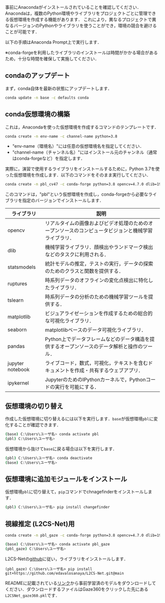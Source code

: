 事前にAnacondaがインストールされていることを確認してください．Anacondaは，複数のPython環境やライブラリをプロジェクトごとに管理できる仮想環境を作成する機能があります．
これにより，異なるプロジェクトで異なるバージョンのPythonやライブラリを使うことができ，環境の競合を避けることが可能です．

以下の手順はAnaconda Prompt上で実行します．

※conda-forgeを利用したライブラリのインストールは時間がかかる場合があるため，十分な時間を確保して実施してください．

## condaのアップデート

まず，conda自体を最新の状態にアップデートします．
```bash
conda update -n base -c defaults conda
```

## conda仮想環境の構築

これは，Anacondaを使った仮想環境を作成するコマンドのテンプレートです．
```bash
conda create -n env-name -c channel-name python=3.8
```
* "env-name（環境名）"には任意の仮想環境名を指定してください．
* "channel-name（チャンネル名）"にはインストール元のチャンネル（通常はconda-forgeなど）を指定します．

実際に，演習で使用するライブラリをインストールするために，Python 3.7を使った仮想環境を作成します．以下のコマンドをそのまま実行してください．
```bash
conda create -n pbl_cv47 -c conda-forge python=3.8 opencv=4.7.0 dlib=19.22.0 matplotlib=3.5.3 pandas notebook ipykernel ruptures seaborn statsmodels tslearn onnx labelimg
```
このコマンドは，"pbl"という仮想環境を作成し，conda-forgeから必要なライブラリを指定のバージョンでインストールします．

| ライブラリ            | 説明                                                                                             |
|-----------------------|------------------------------------------------------------------------------------------------|
| opencv                | リアルタイムの画像およびビデオ処理のためのオープンソースのコンピュータビジョンと機械学習ライブラリ． |
| dlib                  | 機械学習ライブラリ．顔検出やランドマーク検出などのタスクに利用される．|
| statsmodels           | 統計モデルの推定，テストの実行，データの探索のためのクラスと関数を提供する．|
| ruptures              | 時系列データのオフラインの変化点検出に特化したライブラリ．|
| tslearn               | 時系列データの分析のための機械学習ツールを提供する．|
| matplotlib            | ビジュアライゼーションを作成するための総合的な可視化ライブラリ．|
| seaborn               | matplotlibベースのデータ可視化ライブラリ． |
| pandas                | Python上でデータフレームなどのデータ構造を提供するオープンソースのデータ解析と操作のツール．|
| jupyter notebook      | ライブコード，数式，可視化，テキストを含むドキュメントを作成・共有するウェブアプリ．|
| ipykernel             | JupyterのためのIPythonカーネルで，Pythonコードの実行を可能にする．|


## 仮想環境の切り替え

作成した仮想環境に切り替えるには以下を実行します．`base`が仮想環境`pbl`に変化することが確認できます．
```bash
(base) C:\Users\ユーザ名> conda activate pbl
(pbl) C:\Users\ユーザ名>
```

仮想環境から抜けて`base`に戻る場合は以下を実行します．
```bash
(pbl) C:\Users\ユーザ名> conda deactivate
(base) C:\Users\ユーザ名>
```

## 仮想環境に追加モジュールをインストール

仮想環境`pbl`に切り替えて，`pip`コマンドでchnagefinderをインストールします．
```bash
(pbl) C:\Users\ユーザ名> pip install changefinder
```

## 視線推定 (L2CS-Net)用

```bash
conda create -n pbl_gaze -c conda-forge python=3.8 opencv=4.7.0 dlib=19.22.0 matplotlib=3.5.3 pandas notebook ipykernel ruptures seaborn statsmodels tslearn onnx git
```

```bash
(base) C:\Users\ユーザ名> conda activate pbl_gaze
(pbl_gaze) C:\Users\ユーザ名>
```

L2CS-Netの[github](https://github.com/Ahmednull/L2CS-Net?tab=readme-ov-file)に従い，ライブラリをインストールします．

```
(pbl_gaze) C:\Users\ユーザ名> pip install git+https://github.com/edavalosanaya/L2CS-Net.git@main
```

READMEに記載されている[リンク](https://drive.google.com/drive/folders/17p6ORr-JQJcw-eYtG2WGNiuS_qVKwdWd?usp=sharing)から事前学習済のモデルをダウンロードしてください．ダウンロードするファイルはGaze360をクリックした先にある`L2CSNet_gaze360.pkl`です．
